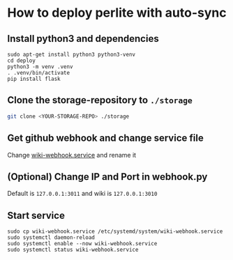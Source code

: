 # How to deploy perlite with auto-sync
## Install python3 and dependencies
```
sudo apt-get install python3 python3-venv
cd deploy
python3 -m venv .venv
. .venv/bin/activate
pip install flask
```

## Clone the storage-repository to `./storage`
```bash
git clone <YOUR-STORAGE-REPO> ./storage
```

## Get github webhook and change service file
Change [wiki-webhook.service](wiki-webhook.service.example) and rename it

## (Optional) Change IP and Port in webhook.py
Default is `127.0.0.1:3011`
and wiki is `127.0.0.1:3010`

## Start service
```
sudo cp wiki-webhook.service /etc/systemd/system/wiki-webhook.service
sudo systemctl daemon-reload
sudo systemctl enable --now wiki-webhook.service
sudo systemctl status wiki-webhook.service
```



